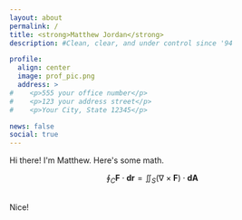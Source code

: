 ```yaml
---
layout: about
permalink: /
title: <strong>Matthew Jordan</strong>
description: #Clean, clear, and under control since '94

profile:
  align: center
  image: prof_pic.png
  address: >
#    <p>555 your office number</p>
#    <p>123 your address street</p>
#    <p>Your City, State 12345</p>

news: false
social: true
---
```


Hi there! I'm Matthew. Here's some math.

$$\displaystyle\oint_C \mathbf{F}\cdot \mathbf{dr} = \iint_S (\nabla \times \mathbf{F}) \cdot \mathbf{dA}$$

<br>
Nice!

